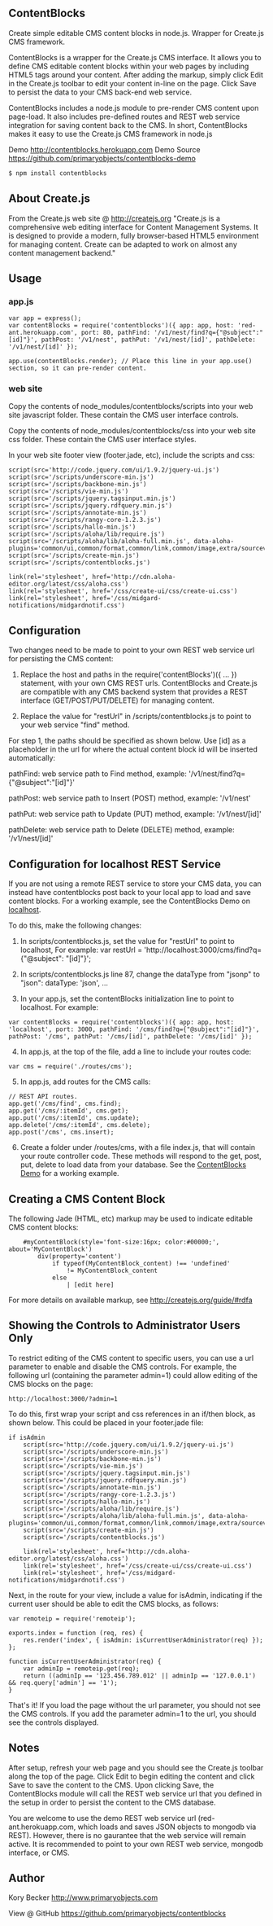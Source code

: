 ﻿ContentBlocks
--------

Create simple editable CMS content blocks in node.js. Wrapper for Create.js CMS framework.

ContentBlocks is a wrapper for the Create.js CMS interface. It allows you to define CMS editable content blocks within your web pages by including HTML5 tags around your content. After adding the markup, simply click Edit in the Create.js toolbar to edit your content in-line on the page. Click Save to persist the data to your CMS back-end web service.

ContentBlocks includes a node.js module to pre-render CMS content upon page-load. It also includes pre-defined routes and REST web service integration for saving content back to the CMS. In short, ContentBlocks makes it easy to use the Create.js CMS framework in node.js

Demo http://contentblocks.herokuapp.com
Demo Source https://github.com/primaryobjects/contentblocks-demo

```bash
$ npm install contentblocks
```

## About Create.js

From the Create.js web site @ http://createjs.org
"Create.js is a comprehensive web editing interface for Content Management Systems. It is designed to provide a modern, fully browser-based HTML5 environment for managing content. Create can be adapted to work on almost any content management backend."

## Usage

### app.js

```
var app = express();
var contentBlocks = require('contentblocks')({ app: app, host: 'red-ant.herokuapp.com', port: 80, pathFind: '/v1/nest/find?q={"@subject":"[id]"}', pathPost: '/v1/nest', pathPut: '/v1/nest/[id]', pathDelete: '/v1/nest/[id]' });

app.use(contentBlocks.render); // Place this line in your app.use() section, so it can pre-render content.
```

### web site

Copy the contents of node_modules/contentblocks/scripts into your web site javascript folder. These contain the CMS user interface controls.

Copy the contents of node_modules/contentblocks/css into your web site css folder. These contain the CMS user interface styles.

In your web site footer view (footer.jade, etc), include the scripts and css:

```
script(src='http://code.jquery.com/ui/1.9.2/jquery-ui.js')
script(src='/scripts/underscore-min.js')
script(src='/scripts/backbone-min.js')
script(src='/scripts/vie-min.js')
script(src='/scripts/jquery.tagsinput.min.js')
script(src='/scripts/jquery.rdfquery.min.js')
script(src='/scripts/annotate-min.js')
script(src='/scripts/rangy-core-1.2.3.js')
script(src='/scripts/hallo-min.js')
script(src='/scripts/aloha/lib/require.js')
script(src='/scripts/aloha/lib/aloha-full.min.js', data-aloha-plugins='common/ui,common/format,common/link,common/image,extra/sourceview')
script(src='/scripts/create-min.js')
script(src='/scripts/contentblocks.js')

link(rel='stylesheet', href='http://cdn.aloha-editor.org/latest/css/aloha.css')
link(rel='stylesheet', href='/css/create-ui/css/create-ui.css')
link(rel='stylesheet', href='/css/midgard-notifications/midgardnotif.css')
```

## Configuration

Two changes need to be made to point to your own REST web service url for persisting the CMS content:

1. Replace the host and paths in the require('contentBlocks')({ ... }) statement, with your own CMS REST urls. ContentBlocks and Create.js are compatible with any CMS backend system that provides a REST interface (GET/POST/PUT/DELETE) for managing content.

2. Replace the value for "restUrl" in /scripts/contentblocks.js to point to your web service "find" method.

For step 1, the paths should be specified as shown below. Use [id] as a placeholder in the url for where the actual content block id will be inserted automatically:

pathFind: web service path to Find method, example: '/v1/nest/find?q={"@subject":"[id]"}'

pathPost: web service path to Insert (POST) method, example: '/v1/nest'

pathPut: web service path to Update (PUT) method, example: '/v1/nest/[id]'

pathDelete: web service path to Delete (DELETE) method, example: '/v1/nest/[id]'

## Configuration for localhost REST Service

If you are not using a remote REST service to store your CMS data, you can instead have contentblocks post back to your local app to load and save content blocks. For a working example, see the ContentBlocks Demo on [localhost](https://github.com/primaryobjects/contentblocks-demo/tree/localhost).

To do this, make the following changes:

1. In scripts/contentblocks.js, set the value for "restUrl" to point to localhost, For example:
var restUrl = 'http://localhost:3000/cms/find?q={"@subject": "[id]"}';

2. In scripts/contentblocks.js line 87, change the dataType from "jsonp" to "json":
dataType: 'json',
...

3. In your app.js, set the contentBlocks initialization line to point to localhost. For example:
```
var contentBlocks = require('contentblocks')({ app: app, host: 'localhost', port: 3000, pathFind: '/cms/find?q={"@subject":"[id]"}', pathPost: '/cms', pathPut: '/cms/[id]', pathDelete: '/cms/[id]' });
```

4. In app.js, at the top of the file, add a line to include your routes code:
```
var cms = require('./routes/cms');
```

5. In app.js, add routes for the CMS calls:
```
// REST API routes.
app.get('/cms/find', cms.find);
app.get('/cms/:itemId', cms.get);
app.put('/cms/:itemId', cms.update);
app.delete('/cms/:itemId', cms.delete);
app.post('/cms', cms.insert);
```

6. Create a folder under /routes/cms, with a file index.js, that will contain your route controller code. These methods will respond to the get, post, put, delete to load data from your database. See the [ContentBlocks Demo](https://github.com/primaryobjects/contentblocks-demo/tree/localhost) for a working example.

## Creating a CMS Content Block

The following Jade (HTML, etc) markup may be used to indicate editable CMS content blocks:

```
	#myContentBlock(style='font-size:16px; color:#00000;', about='MyContentBlock')
		div(property='content')
			if typeof(MyContentBlock_content) !== 'undefined'
				!= MyContentBlock_content
			else
				| [edit here]
```

For more details on available markup, see http://createjs.org/guide/#rdfa

## Showing the Controls to Administrator Users Only

To restrict editing of the CMS content to specific users, you can use a url parameter to enable and disable the CMS controls. For example, the following url (containing the parameter admin=1) could allow editing of the CMS blocks on the page:

```
http://localhost:3000/?admin=1
```

To do this, first wrap your script and css references in an if/then block, as shown below. This could be placed in your footer.jade file:

```
if isAdmin
	script(src='http://code.jquery.com/ui/1.9.2/jquery-ui.js')
	script(src='/scripts/underscore-min.js')
	script(src='/scripts/backbone-min.js')
	script(src='/scripts/vie-min.js')
	script(src='/scripts/jquery.tagsinput.min.js')
	script(src='/scripts/jquery.rdfquery.min.js')
	script(src='/scripts/annotate-min.js')
	script(src='/scripts/rangy-core-1.2.3.js')
	script(src='/scripts/hallo-min.js')
	script(src='/scripts/aloha/lib/require.js')
	script(src='/scripts/aloha/lib/aloha-full.min.js', data-aloha-plugins='common/ui,common/format,common/link,common/image,extra/sourceview')
	script(src='/scripts/create-min.js')
	script(src='/scripts/contentblocks.js')

	link(rel='stylesheet', href='http://cdn.aloha-editor.org/latest/css/aloha.css')
	link(rel='stylesheet', href='/css/create-ui/css/create-ui.css')
	link(rel='stylesheet', href='/css/midgard-notifications/midgardnotif.css')
```

Next, in the route for your view, include a value for isAdmin, indicating if the current user should be able to edit the CMS blocks, as follows:

```
var remoteip = require('remoteip');

exports.index = function (req, res) {
    res.render('index', { isAdmin: isCurrentUserAdministrator(req) });
};

function isCurrentUserAdministrator(req) {
	var adminIp = remoteip.get(req);
	return ((adminIp == '123.456.789.012' || adminIp == '127.0.0.1') && req.query['admin'] == '1');
}
```

That's it! If you load the page without the url parameter, you should not see the CMS controls. If you add the parameter admin=1 to the url, you should see the controls displayed.

## Notes

After setup, refresh your web page and you should see the Create.js toolbar along the top of the page. Click Edit to begin editing the content and click Save to save the content to the CMS. Upon clicking Save, the ContentBlocks module will call the REST web service url that you defined in the setup in order to persist the content to the CMS database.

You are welcome to use the demo REST web service url (red-ant.herokuapp.com, which loads and saves JSON objects to mongodb via REST). However, there is no gaurantee that the web service will remain active. It is recommended to point to your own REST web service, mongodb interface, or CMS.

## Author

Kory Becker
http://www.primaryobjects.com

View @ GitHub
https://github.com/primaryobjects/contentblocks